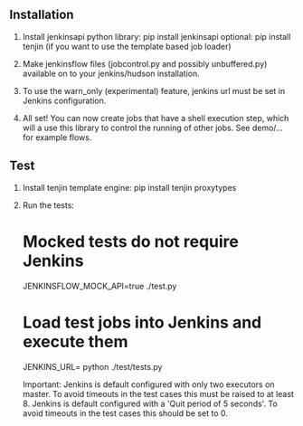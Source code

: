 Installation
------------

1. Install jenkinsapi python library:
   pip install jenkinsapi
   optional: pip install tenjin (if you want to use the template based job loader)

2. Make jenkinsflow files (jobcontrol.py and possibly unbuffered.py) available on to your jenkins/hudson installation.

3. To use the warn_only (experimental) feature, jenkins url must be set in Jenkins configuration.

4. All set! You can now create jobs that have a shell execution step, which will a use this library to control the running of other jobs.
   See demo/... for example flows.


Test
----
1. Install tenjin template engine:
   pip install tenjin proxytypes

2. Run the tests:
   # Mocked tests do not require Jenkins
   JENKINSFLOW_MOCK_API=true ./test.py

   # Load test jobs into Jenkins and execute them
   JENKINS_URL=<your jenkins> python ./test/tests.py

   Important:
   Jenkins is default configured with only two executors on master. To avoid timeouts in the test cases this must be raised to at least 8.
   Jenkins is default configured with a 'Quit period of 5 seconds'. To avoid timeouts in the test cases this should be set to 0.
